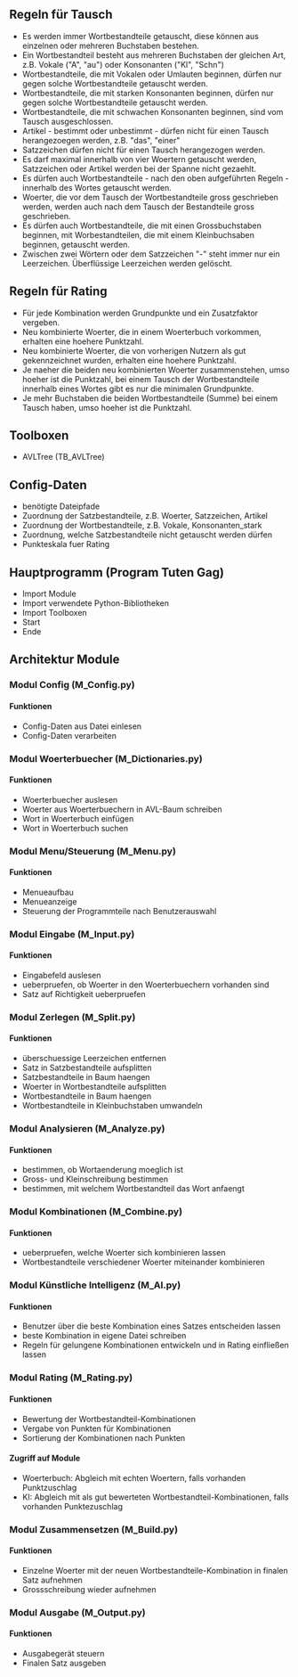 ## Regeln für Tausch
- Es werden immer Wortbestandteile getauscht, diese können aus einzelnen oder mehreren Buchstaben bestehen.
- Ein Wortbestandteil besteht aus mehreren Buchstaben der gleichen Art, z.B. Vokale ("A", "au") oder Konsonanten ("Kl", "Schn")
- Wortbestandteile, die mit Vokalen oder Umlauten beginnen, dürfen nur gegen solche Wortbestandteile getauscht werden.
- Wortbestandteile, die mit starken Konsonanten beginnen, dürfen nur gegen solche Wortbestandteile getauscht werden.
- Wortbestandteile, die mit schwachen Konsonanten beginnen, sind vom Tausch ausgeschlossen.
- Artikel - bestimmt oder unbestimmt - dürfen nicht für einen Tausch herangezoegen werden, z.B. "das", "einer"
- Satzzeichen dürfen nicht für einen Tausch herangezogen werden.
- Es darf maximal innerhalb von vier Woertern getauscht werden, Satzzeichen oder Artikel werden bei der Spanne nicht gezaehlt.
- Es dürfen auch Wortbestandteile - nach den oben aufgeführten Regeln - innerhalb des Wortes getauscht werden.
- Woerter, die vor dem Tausch der Wortbestandteile gross geschrieben werden, werden auch nach dem Tausch der Bestandteile gross geschrieben.
- Es dürfen auch Wortbestandteile, die mit einen Grossbuchstaben beginnen, mit Worbestandteilen, die mit einem Kleinbuchsaben beginnen, getauscht werden.
- Zwischen zwei Wörtern oder dem Satzzeichen "-" steht immer nur ein Leerzeichen. Überflüssige Leerzeichen werden gelöscht.


## Regeln für Rating
- Für jede Kombination werden Grundpunkte und ein Zusatzfaktor vergeben.
- Neu kombinierte Woerter, die in einem Woerterbuch vorkommen, erhalten eine hoehere Punktzahl.
- Neu kombinierte Woerter, die von vorherigen Nutzern als gut gekennzeichnet wurden, erhalten eine hoehere Punktzahl.
- Je naeher die beiden neu kombinierten Woerter zusammenstehen, umso hoeher ist die Punktzahl, bei einem Tausch der Wortbestandteile innerhalb eines Wortes gibt es nur die minimalen Grundpunkte.
- Je mehr Buchstaben die beiden Wortbestandteile (Summe) bei einem Tausch haben, umso hoeher ist die Punktzahl.


## Toolboxen
- AVLTree (TB_AVLTree)


## Config-Daten
- benötigte Dateipfade
- Zuordnung der Satzbestandteile, z.B. Woerter, Satzzeichen, Artikel
- Zuordnung der Wortbestandteile, z.B. Vokale, Konsonanten_stark
- Zuordnung, welche Satzbestandteile nicht getauscht werden dürfen
- Punkteskala fuer Rating


## Hauptprogramm (Program Tuten Gag)
- Import Module
- Import verwendete Python-Bibliotheken
- Import Toolboxen
- Start
- Ende


## Architektur Module


### Modul Config (M_Config.py)

#### Funktionen
- Config-Daten aus Datei einlesen
- Config-Daten verarbeiten


### Modul Woerterbuecher (M_Dictionaries.py)

#### Funktionen
- Woerterbuecher auslesen
- Woerter aus Woerterbuechern in AVL-Baum schreiben
- Wort in Woerterbuch einfügen
- Wort in Woerterbuch suchen


### Modul Menu/Steuerung (M_Menu.py)

#### Funktionen
- Menueaufbau
- Menueanzeige
- Steuerung der Programmteile nach Benutzerauswahl


### Modul Eingabe (M_Input.py)

#### Funktionen
- Eingabefeld auslesen
- ueberpruefen, ob Woerter in den Woerterbuechern vorhanden sind
- Satz auf Richtigkeit ueberpruefen


### Modul Zerlegen (M_Split.py)

#### Funktionen
- überschuessige Leerzeichen entfernen
- Satz in Satzbestandteile aufsplitten
- Satzbestandteile in Baum haengen
- Woerter in Wortbestandteile aufsplitten
- Wortbestandteile in Baum haengen
- Wortbestandteile in Kleinbuchstaben umwandeln


### Modul Analysieren (M_Analyze.py)

#### Funktionen
- bestimmen, ob Wortaenderung moeglich ist
- Gross- und Kleinschreibung bestimmen
- bestimmen, mit welchem Wortbestandteil das Wort anfaengt


### Modul Kombinationen (M_Combine.py)

#### Funktionen
- ueberpruefen, welche Woerter sich kombinieren lassen
- Wortbestandteile verschiedener Woerter miteinander kombinieren


### Modul Künstliche Intelligenz (M_AI.py)

#### Funktionen
- Benutzer über die beste Kombination eines Satzes entscheiden lassen
- beste Kombination in eigene Datei schreiben
- Regeln für gelungene Kombinationen entwickeln und in Rating einfließen lassen


### Modul Rating (M_Rating.py)

#### Funktionen
- Bewertung der Wortbestandteil-Kombinationen
- Vergabe von Punkten für Kombinationen
- Sortierung der Kombinationen nach Punkten

#### Zugriff auf Module
- Woerterbuch: Abgleich mit echten Woertern, falls vorhanden Punktzuschlag
- KI: Abgleich mit als gut bewerteten Wortbestandteil-Kombinationen, falls vorhanden Punktezuschlag


### Modul Zusammensetzen (M_Build.py)

#### Funktionen
- Einzelne Woerter mit der neuen Wortbestandteile-Kombination in finalen Satz aufnehmen
- Grossschreibung wieder aufnehmen

### Modul Ausgabe (M_Output.py)

#### Funktionen
- Ausgabegerät steuern
- Finalen Satz ausgeben

